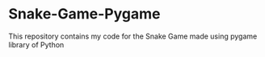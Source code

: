# Snake-Game-Pygame
This repository contains my code for the Snake Game made using pygame library of Python
